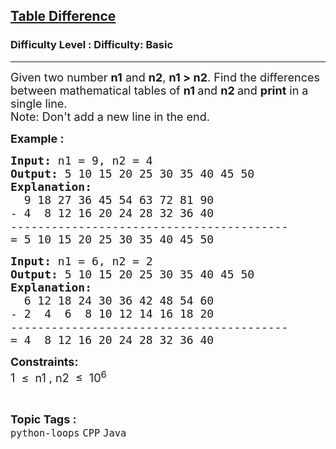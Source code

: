 <h2><a href="https://www.geeksforgeeks.org/problems/table-difference--155953/1?page=1&difficulty=Basic&status=unsolved,attempted&sortBy=accuracy">Table Difference</a></h2><h3>Difficulty Level : Difficulty: Basic</h3><hr><div class="problems_problem_content__Xm_eO"><p><span style="font-size: 18px;">Given two number&nbsp;<strong>n1</strong>&nbsp;and&nbsp;<strong>n2</strong>,&nbsp;<strong>n1 &gt; n2</strong>. Find&nbsp;the differences between mathematical tables of&nbsp;<strong>n1&nbsp;</strong>and&nbsp;<strong>n2&nbsp;</strong>and&nbsp;<strong>print</strong> in a single line.<br>Note: Don't add a new line in the end.</span></p>
<p><span style="font-size: 18px;"><strong>Example :</strong></span></p>
<pre><span style="font-size: 18px;"><strong>Input: </strong>n1 = 9, n2 =<strong> </strong>4
<strong>Output: </strong>5 10 15 20 25 30 35 40 45 50&nbsp;
<strong>Explanation:<br>  </strong>9 18 27 36 45 54 63 72 81 90<br>- 4  8 12 16 20 24 28 32 36 40<br>-----------------------------------------<br>= 5 10 15 20 25 30 35 40 45 50</span></pre>
<pre><span style="font-size: 18px;"><strong>Input: </strong>n1 = 6, n2 = 2<br><strong>Output: </strong>5 10 15 20 25 30 35 40 45 50&nbsp;
<strong>Explanation:<br>  </strong>6 12 18 24 30 36 42 48 54 60<br>- 2  4  6  8 10 12 14 16 18 20<br>-----------------------------------------<br>= 4  8 12 16 20 24 28 32 36 40</span></pre>
<p><span style="font-size: 18px;"><strong>Constraints:</strong></span><br><span style="font-size: 18px;">1&nbsp; ≤&nbsp; n1 , n2&nbsp; ≤&nbsp; 10<sup>6</sup></span></p></div><br><p><span style=font-size:18px><strong>Topic Tags : </strong><br><code>python-loops</code>&nbsp;<code>CPP</code>&nbsp;<code>Java</code>&nbsp;